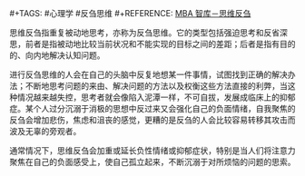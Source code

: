 #+TAGS: #心理学 #反刍思维
#+REFERENCE: [MBA 智库－思维反刍](https://wiki.mbalib.com/wiki/%E6%80%9D%E7%BB%B4%E5%8F%8D%E5%88%8D)

思维反刍指重复被动地思考，亦称为反刍思维。它的类型包括强迫思考和反省深思，前者是指被动地比较当前状况和不能实现的目标之间的差距；后者是指有目的的、向内地解决认知问题。

进行反刍思维的人会在自己的头脑中反复地想某一件事情，试图找到正确的解决办法；不断地思考问题的来由、解决问题的方法以及权衡这些方法直接的利弊，当这种情况越来越失控，思考者就会像陷入泥潭一样，不可自拔，发展成临床上的抑郁症。某个人过分沉溺于消极的思想中反过来又会强化自己的负面情绪，自我聚焦的反刍会增加悲伤，焦虑和沮丧的感觉，更糟的是反刍的人会比较容易转移其攻击而波及无辜的旁观者。

通常情况下，思维反刍会加重或延长负性情绪或抑郁症状，特别是当人们将注意力聚焦在自己的负面感受上，使自己孤立起来，不断沉溺于对所烦恼的问题的思索。
